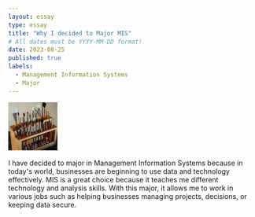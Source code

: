 ```yaml
---
layout: essay
type: essay
title: "Why I decided to Major MIS"
# All dates must be YYYY-MM-DD format!
date: 2023-08-25
published: true
labels:
  - Management Information Systems
  - Major
---
```


<img width="100px" class="rounded float-start pe-4" src="../img/igniting/paintbrushes.jpg">

I have decided to major in Management Information Systems because in today's world, businesses are beginning to use data and technology effectively. MIS is a great choice because it teaches me different technology and analysis skills. With this major, it allows me to work in various jobs such as helping businesses managing projects, decisions, or keeping data secure.

